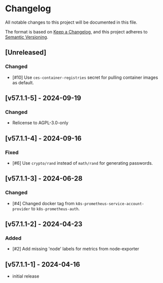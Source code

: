 # Changelog

All notable changes to this project will be documented in this file.

The format is based on [Keep a Changelog](https://keepachangelog.com/en/1.0.0/),
and this project adheres to [Semantic Versioning](https://semver.org/spec/v2.0.0.html).

## [Unreleased]
### Changed
- [#10] Use `ces-container-registries` secret for pulling container images as default.

## [v57.1.1-5] - 2024-09-19
### Changed
- Relicense to AGPL-3.0-only

## [v57.1.1-4] - 2024-09-16
### Fixed
- [#6] Use `crypto/rand` instead of `math/rand` for generating passwords.

## [v57.1.1-3] - 2024-06-28
### Changed
- [#4] Changed docker tag from `k8s-prometheus-service-account-provider` to `k8s-prometheus-auth`.

## [v57.1.1-2] - 2024-04-23
### Added
- [#2] Add missing 'node' labels for metrics from node-exporter

## [v57.1.1-1] - 2024-04-16
- initial release